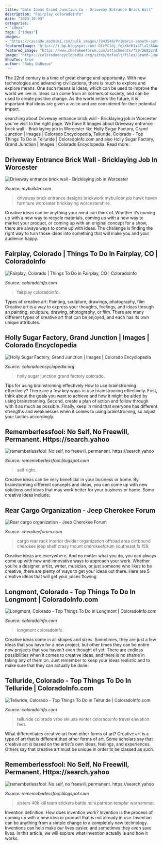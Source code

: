```yaml
---
title: "Date Ideas Grand Junction Co - Driveway Entrance Brick Wall"
description: "Fairplay coloradoinfo"
date: "2023-10-09"
categories:
- "ideas"
tags: ["ideas"]
images:
- "https://cascade.madmimi.com/bulk_images/7943548/Primaris-smooth-patreon20191104-31990-1vzzqm7.jpg?1572872561"
featuredImage: "https://1.bp.blogspot.com/-OfcYCldj_fo/XkYH1x4TlaI/AAAAAAAAcsw/IDY6d0rYxogrn_FngfDP7TzWtPHiI5f_QCLcBGAsYHQ/s1600/Untitled439.png"
featured_image: "https://www.cherokeeforum.com/attachments/f59/268527d1427373553t-rear-cargo-organization-dsc02190.jpg"
image: "https://coloradoencyclopedia.org/sites/default/files/Grand-Junction-Media-3.jpg"
ShowToc: true
author: "Ruby DuBuque"
---
```



The 22nd century is a time of great change and opportunity. With new technologies and advancing civilizations, there is much to explore and explore means. One such means is ideas, which can be used to improve the world we live in. Ideas can come from all corners of society, and can be used to create positive change. As the world enters the future, it is important that ideas are given a voice and are considered for their potential impact.

	

		
searching about Driveway entrance brick wall - Bricklaying job in Worcester you've visit to the right page. We have 8 Images about Driveway entrance brick wall - Bricklaying job in Worcester like Holly Sugar Factory, Grand Junction | Images | Colorado Encyclopedia, Telluride, Colorado - Top Things To Do in Telluride | ColoradoInfo.com and also Holly Sugar Factory, Grand Junction | Images | Colorado Encyclopedia. Read more:
		
    
## Driveway Entrance Brick Wall - Bricklaying Job In Worcester

<img loading=lazy src="https://photo.mybuilder.com/2_thumb/404405_8c88fab72d.jpg" onerror="this.onerror=null;this.src='https://tse3.mm.bing.net/th?id=OIP.0meiaEyuxOv8wBTSQzUrXQHaFj&amp;pid=15.1';" alt="Driveway entrance brick wall - Bricklaying job in Worcester">

_Source: mybuilder.com_

>driveway brick entrance designs brickwork mybuilder job hawk haven furniture worcester bricklaying worcestershire. 

	

Creative ideas can be anything your mind can think of. Whether it’s coming up with a new way to recycle materials, coming up with a new way to market your product, or coming up with an original concept for a show, there are always ways to come up with ideas. The challenge is finding the right way to turn those ideas into something that will make you and your audience happy.

    
## Fairplay, Colorado | Things To Do In Fairplay, CO | ColoradoInfo

<img loading=lazy src="https://www.coloradoinfo.com/sites/default/files/styles/open_graph_image/public/masts/Fairplay.jpg?itok=Oz4SeUK7" onerror="this.onerror=null;this.src='https://tse1.mm.bing.net/th?id=OIP.c-jY_WrxbFA_jqc0tjoZHAHaFj&amp;pid=15.1';" alt="Fairplay, Colorado | Things To Do in Fairplay, CO | ColoradoInfo">

_Source: coloradoinfo.com_

>fairplay coloradoinfo. 

	

Types of creative art: Painting, sculpture, drawings, photography, film
Creative art is a way to express your thoughts, feelings, and ideas through an painting, sculpture, drawing, photography, or film. There are many different types of creative art that can be enjoyed, and each has its own unique attributes.

    
## Holly Sugar Factory, Grand Junction | Images | Colorado Encyclopedia

<img loading=lazy src="https://coloradoencyclopedia.org/sites/default/files/Grand-Junction-Media-3.jpg" onerror="this.onerror=null;this.src='https://tse2.mm.bing.net/th?id=OIP.YPt3N9ZOWO2SeKU5Kgc4pAHaE5&amp;pid=15.1';" alt="Holly Sugar Factory, Grand Junction | Images | Colorado Encyclopedia">

_Source: coloradoencyclopedia.org_

>holly sugar junction grand factory colorado. 

	

Tips for using brainstroming effectively
How to use brainstroming effectively?
There are a few key ways to use brainstroming effectively. First, think about the goals you want to achieve and how it might be aided by using brainstroming. Second, create a plan of action and follow through with it as much as possible. Finally, keep in mind that everyone has different strengths and weaknesses when it comes to using brainstroming, so adjust your tactics accordingly.

    
## Rememberlessfool: No Self, No Freewill, Permanent. Https://search.yahoo

<img loading=lazy src="https://1.bp.blogspot.com/-OfcYCldj_fo/XkYH1x4TlaI/AAAAAAAAcsw/IDY6d0rYxogrn_FngfDP7TzWtPHiI5f_QCLcBGAsYHQ/s1600/Untitled439.png" onerror="this.onerror=null;this.src='https://tse4.mm.bing.net/th?id=OIP.OgMWNQG7pK7PkFSZhdbeZAHaEK&amp;pid=15.1';" alt="rememberlessfool: No self, no freewill, permanent. https://search.yahoo">

_Source: rememeberlessfool.blogspot.com_

>self right. 

	

Creative ideas can be very beneficial in your business or home. By brainstorming different concepts and ideas, you can come up with new solutions and ideas that may work better for your business or home. Some creative ideas include:

    
## Rear Cargo Organization - Jeep Cherokee Forum

<img loading=lazy src="https://www.cherokeeforum.com/attachments/f59/268527d1427373553t-rear-cargo-organization-dsc02190.jpg" onerror="this.onerror=null;this.src='https://tse3.mm.bing.net/th?id=OIP.hanpCgiFPk3KdRPNTDG0PwHaFj&amp;pid=15.1';" alt="Rear cargo organization - Jeep Cherokee Forum">

_Source: cherokeeforum.com_

>cargo rear rack interior divider organization offroad area dirtbound cherokee jeep shelf crazy mount cherokeeforum southeast fs f59. 

	

Creative ideas are everywhere. And no matter what you do, you can always come up with new and innovative ways to approach your work. Whether you’re a designer, artist, writer, musician, or just someone who likes to be creative, there are plenty of ways to get your ideas out there. Here are 5 creative ideas that will get your juices flowing: 

    
## Longmont, Colorado - Top Things To Do In Longmont | ColoradoInfo.com

<img loading=lazy src="https://www.coloradoinfo.com/sites/default/files/styles/open_graph_image/public/masts/Longmont.jpg?itok=02qeiJ2c" onerror="this.onerror=null;this.src='https://tse3.mm.bing.net/th?id=OIP.LQnlsWQlydZZtokqYVaNxgHaFj&amp;pid=15.1';" alt="Longmont, Colorado - Top Things To Do in Longmont | ColoradoInfo.com">

_Source: coloradoinfo.com_

>longmont coloradoinfo. 

	

Creative ideas come in all shapes and sizes. Sometimes, they are just a few ideas that you have for a new project, but other times they can be entire new projects that you haven't even thought of yet. There are endless possibilities when it comes to creative ideas, and there is no shame in taking any of them on. Just remember to keep your ideas realistic and to make sure that they can actually be done.

    
## Telluride, Colorado - Top Things To Do In Telluride | ColoradoInfo.com

<img loading=lazy src="https://www.coloradoinfo.com/sites/default/files/styles/open_graph_image/public/masts/Telluride_winter.jpg?itok=DrD3BUN4" onerror="this.onerror=null;this.src='https://tse4.mm.bing.net/th?id=OIP.HYJ84O5PVQF6m4TAI-ed_gHaFj&amp;pid=15.1';" alt="Telluride, Colorado - Top Things To Do in Telluride | ColoradoInfo.com">

_Source: coloradoinfo.com_

>telluride colorado vrbo ski usa winter coloradoinfo travel elevation feet. 

	

What differentiates creative art from other forms of art?
Creative art is a type of art that is different than other forms of art. Some scholars say that creative art is based on the artist’s own ideas, feelings, and experiences. Others say that creative art must be unique in order to be classed as such.

    
## Rememberlessfool: No Self, No Freewill, Permanent. Https://search.yahoo

<img loading=lazy src="https://cascade.madmimi.com/bulk_images/7943548/Primaris-smooth-patreon20191104-31990-1vzzqm7.jpg?1572872561" onerror="this.onerror=null;this.src='https://tse1.mm.bing.net/th?id=OIP.fCzK9PU-u-yW2Skl03npbAHaEp&amp;pid=15.1';" alt="rememberlessfool: No self, no freewill, permanent. https://search.yahoo">

_Source: rememeberlessfool.blogspot.com_

>sisters 40k kill team stickers battle mini patreon templar warhammer. 

	

Invention definition: How does invention work?
Invention is the process of coming up with a new idea or product that is not already in use. Invention can be anything from a simple change to a completely new technology. Inventions can help make our lives easier, and sometimes they even save lives. In this article, we will explore what invention actually is and how it works.

